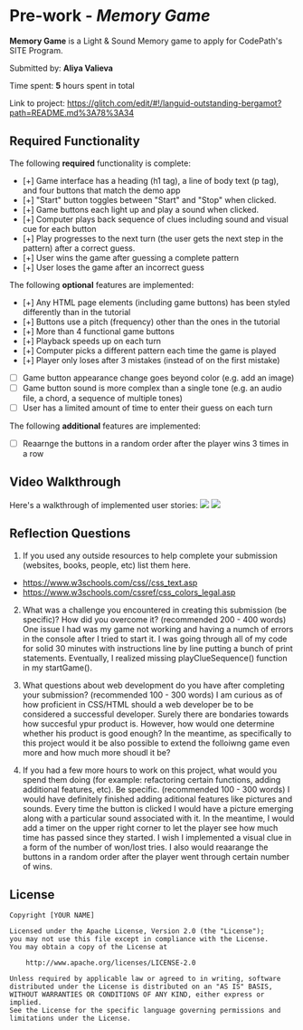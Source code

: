 # Pre-work - *Memory Game*

**Memory Game** is a Light & Sound Memory game to apply for CodePath's SITE Program. 

Submitted by: **Aliya Valieva**

Time spent: **5** hours spent in total

Link to project: https://glitch.com/edit/#!/languid-outstanding-bergamot?path=README.md%3A78%3A34

## Required Functionality

The following **required** functionality is complete:

* [+] Game interface has a heading (h1 tag), a line of body text (p tag), and four buttons that match the demo app
* [+] "Start" button toggles between "Start" and "Stop" when clicked. 
* [+] Game buttons each light up and play a sound when clicked. 
* [+] Computer plays back sequence of clues including sound and visual cue for each button
* [+] Play progresses to the next turn (the user gets the next step in the pattern) after a correct guess. 
* [+] User wins the game after guessing a complete pattern
* [+] User loses the game after an incorrect guess

The following **optional** features are implemented:

* [+] Any HTML page elements (including game buttons) has been styled differently than in the tutorial
* [+] Buttons use a pitch (frequency) other than the ones in the tutorial
* [+] More than 4 functional game buttons
* [+] Playback speeds up on each turn
* [+] Computer picks a different pattern each time the game is played
* [+] Player only loses after 3 mistakes (instead of on the first mistake)
* [ ] Game button appearance change goes beyond color (e.g. add an image)
* [ ] Game button sound is more complex than a single tone (e.g. an audio file, a chord, a sequence of multiple tones)
* [ ] User has a limited amount of time to enter their guess on each turn

The following **additional** features are implemented:

- [ ] Reaarnge the buttons in a random order after the player wins 3 times in a row

## Video Walkthrough

Here's a walkthrough of implemented user stories:
![](https://i.imgur.com/HkLhXFn.gif)
![](https://i.imgur.com/vMXHpB6.gif)


## Reflection Questions
1. If you used any outside resources to help complete your submission (websites, books, people, etc) list them here. 
- https://www.w3schools.com/css//css_text.asp
- https://www.w3schools.com/cssref/css_colors_legal.asp

2. What was a challenge you encountered in creating this submission (be specific)? How did you overcome it? (recommended 200 - 400 words) 
One issue I had was my game not working and having a numch of errors in the console after I tried to start it. I was going through all of my code for solid 30 minutes with instructions line by line putting a bunch of print statements. Eventually, I realized missing playClueSequence() function in my startGame(). 

3. What questions about web development do you have after completing your submission? (recommended 100 - 300 words) 
I am curious as of how proficient in CSS/HTML should a web developer be to be considered a successful developer. Surely there are bondaries towards how succesful ypur product is. However, how would one determine whether his product is good enough? In the meantime, as specifically to this project would it be also possible to extend the folloiwng game even more and how much more shoudl it be? 

4. If you had a few more hours to work on this project, what would you spend them doing (for example: refactoring certain functions, adding additional features, etc). Be specific. (recommended 100 - 300 words) 
I would have definitely finished adding aditional features like pictures and sounds. Every time the button is clicked I would have a picture emerging along with a particular sound associated with it.
In the meantime, I would add a timer on the upper right corner to let the player see how much time has passed since they started. I wish I implemented a visual clue in a form of the number of won/lost tries. I also would reaarange the buttons in a random order after the player went through certain number of wins. 



## License

    Copyright [YOUR NAME]

    Licensed under the Apache License, Version 2.0 (the "License");
    you may not use this file except in compliance with the License.
    You may obtain a copy of the License at

        http://www.apache.org/licenses/LICENSE-2.0

    Unless required by applicable law or agreed to in writing, software
    distributed under the License is distributed on an "AS IS" BASIS,
    WITHOUT WARRANTIES OR CONDITIONS OF ANY KIND, either express or implied.
    See the License for the specific language governing permissions and
    limitations under the License.

